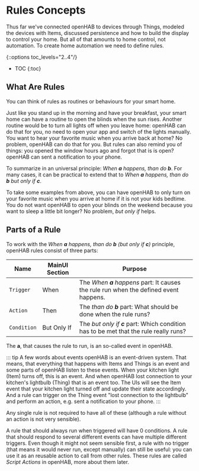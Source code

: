 <!---
# Cover generic rules concepts

Pull stuff from the Getting Started Tutorial.

## What Are Rules

## Parts of a Rule

### Triggers

### Conditions

### Script Actions

### Available Values

formerly implicit variables

### Helper Libraries

### Templates
How to find and install.
How to write will be on a later page.

### Comprehensive Examples
-->

# Rules Concepts

Thus far we've connected openHAB to devices through Things, modeled the devices with Items, discussed persistence and how to build the display to control your home.
But all of that amounts to home control, not automation.
To create home automation we need to define rules.

{::options toc_levels="2..4"/}

- TOC
{:toc}

## What Are Rules

You can think of rules as routines or behaviours for your smart home.

Just like you stand up in the morning and have your breakfast, your smart home can have a routine to open the blinds when the sun rises.
Another routine would be to turn all lights off when you leave home: openHAB can do that for you, no need to open your app and switch of the lights manually.
You want to hear your favorite music when you arrive back at home? No problem, openHAB can do that for you.
But rules can also remind you of things: you opened the window hours ago and forgot that is is open? openHAB can sent a notification to your phone.

To summarize in an universal principle: *When __a__ happens, than do __b__*.
For many cases, it can be practical to extend that to *When __a__ happens, than do __b__ but only if __c__*.

To take some examples from above, you can have openHAB to only turn on your favorite music when you arrive at home if it is not your kids bedtime.
You do not want openHAB to open your blinds on the weekend because you want to sleep a little bit longer? No problem, *but only if* helps.

## Parts of a Rule

To work with the *When __a__ happens, than do __b__ (but only if __c__)* principle, openHAB rules consist of three parts:

| Name        | MainUI Section | Purpose                                                                                |
|-------------|----------------|----------------------------------------------------------------------------------------|
| `Trigger`   | When           | The *When __a__ happens* part: It causes the rule run when the defined event happens.    |
| `Action`    | Then           | The *than do __b__* part: What should be done when the rule runs?                      |
| `Condition` | But Only If    | The *but only if __c__* part: Which condition has to be met that the rule really runs? |

The __a__, that causes the rule to run, is an so-called event in openHAB.

::: tip A few words about events
openHAB is an event-driven system.
That means, that everything that happens with Items and Things is an event and some parts of openHAB listen to these events.
When your kitchen light (Item) turns off, this is an event. And when openHAB lost connection to your kitchen's lightbulb (Thing) that is an event too.
The UIs will see the Item event that your kitchen light turned off and update their state accordingly.
And a rule can trigger on the Thing event "lost connection to the lightbulb" and perform an action, e.g. sent a notification to your phone.
:::

Any single rule is not required to have all of these (although a rule without an action is not very sensible).

A rule that should always run when triggered will have 0 conditions.
A rule that should respond to several different events can have multiple different triggers.
Even though it might not seem sensible first, a rule with no trigger (that means it would never run, except manually) can still be useful: you can use it as an reusable action to call from other rules.
These rules are called *Script Actions* in openHAB, more about them later.

